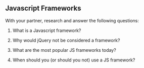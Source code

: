 ## Javascript Frameworks

With your partner, research and answer the following questions:

  1. What is a Javascript framework?

  2. Why would jQuery not be considered a framework?

  3. What are the most popular JS frameworks today?

  4. When should you (or should you not) use a JS framework?
